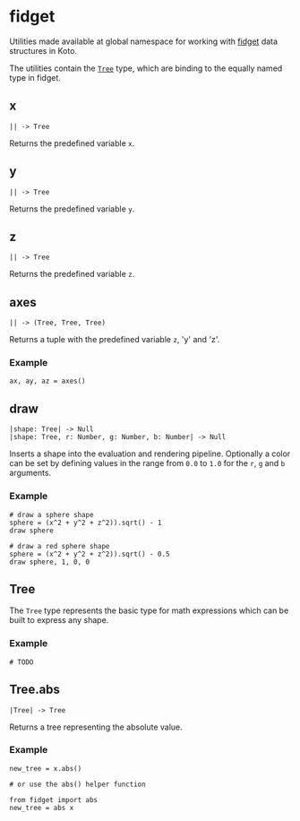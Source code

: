 # fidget

Utilities made available at global namespace for working with [fidget](https://github.com/mkeeter/fidget) data structures in Koto.

The utilities contain the [`Tree`](#tree) type, which are binding to the equally named type in fidget.

## x

```kototype
|| -> Tree
```

Returns the predefined variable `x`.

## y

```kototype
|| -> Tree
```

Returns the predefined variable  `y`.

## z

```kototype
|| -> Tree
```

Returns the predefined variable `z`.

## axes

```kototype
|| -> (Tree, Tree, Tree)
```

Returns a tuple with the predefined variable `z`, 'y' and 'z'.

### Example

```koto
ax, ay, az = axes()
```

## draw

```kototype
|shape: Tree| -> Null
|shape: Tree, r: Number, g: Number, b: Number| -> Null
```

Inserts a shape into the evaluation and rendering pipeline. Optionally a color can be  set by defining values in the range from `0.0` to `1.0` for the `r`, `g` and `b` arguments.

### Example

```koto
# draw a sphere shape
sphere = (x^2 + y^2 + z^2)).sqrt() - 1
draw sphere

# draw a red sphere shape
sphere = (x^2 + y^2 + z^2)).sqrt() - 0.5
draw sphere, 1, 0, 0
```

## Tree

The `Tree` type represents the basic type for math expressions which can be built to express any shape.

### Example

```koto
# TODO
```

<!-- ## Tree.min
## Tree.max
## Tree.compare
## Tree.and
## Tree.or
## Tree.atan2 -->

## Tree.abs

```kototype
|Tree| -> Tree
```

Returns a tree representing the absolute value.

### Example

```koto
new_tree = x.abs()

# or use the abs() helper function

from fidget import abs
new_tree = abs x
```

<!-- ## Tree.sqrt
## Tree.square
## Tree.sin
## Tree.cos
## Tree.tan
## Tree.asin
## Tree.acos
## Tree.atan
## Tree.exp
## Tree.ln
## Tree.not
## Tree.ceil
## Tree.floor
## Tree.round -->
